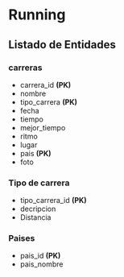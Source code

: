 # Running

## Listado de Entidades

### carreras

- carrera_id **(PK)**
- nombre
- tipo_carrera **(PK)**
- fecha
- tiempo
- mejor_tiempo
- ritmo 
- lugar
- pais **(PK)**
- foto

### Tipo de carrera

- tipo_carrera_id **(PK)**
- decripcion
- Distancia

### Paises
- pais_id **(PK)**
- pais_nombre
